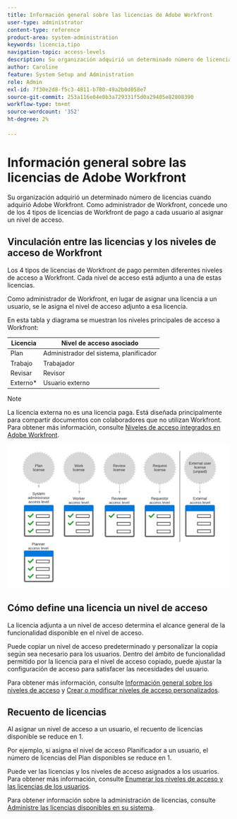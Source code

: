 ```yaml
---
title: Información general sobre las licencias de Adobe Workfront
user-type: administrator
content-type: reference
product-area: system-administration
keywords: licencia,tipo
navigation-topic: access-levels
description: Su organización adquirió un determinado número de licencias cuando adquirió Adobe Workfront. Como administrador de Workfront, concede uno de los 4 tipos de licencias de Workfront de pago a cada usuario al asignar un nivel de acceso.
author: Caroline
feature: System Setup and Administration
role: Admin
exl-id: 7f30e2d8-f5c3-4811-b780-49a2b0d058e7
source-git-commit: 253a116e04e0b3a729331f5d0a29405e82808390
workflow-type: tm+mt
source-wordcount: '352'
ht-degree: 2%

---
```


# Información general sobre las licencias de Adobe Workfront

Su organización adquirió un determinado número de licencias cuando adquirió Adobe Workfront. Como administrador de Workfront, concede uno de los 4 tipos de licencias de Workfront de pago a cada usuario al asignar un nivel de acceso.

## Vinculación entre las licencias y los niveles de acceso de Workfront

Los 4 tipos de licencias de Workfront de pago permiten diferentes niveles de acceso a Workfront. Cada nivel de acceso está adjunto a una de estas licencias.

Como administrador de Workfront, en lugar de asignar una licencia a un usuario, se le asigna el nivel de acceso adjunto a esa licencia.

En esta tabla y diagrama se muestran los niveles principales de acceso a Workfront:

| Licencia | Nivel de acceso asociado |
|--- |--- |
| Plan | Administrador del sistema, planificador |
| Trabajo | Trabajador |
| Revisar | Revisor |
| Externo* | Usuario externo |

>[!NOTE]
>
>La licencia externa no es una licencia paga. Está diseñada principalmente para compartir documentos con colaboradores que no utilizan Workfront. Para obtener más información, consulte [Niveles de acceso integrados en Adobe Workfront](default-access-levels-in-workfront.md).

![](assets/licenses-and-access-levels.png)

## Cómo define una licencia un nivel de acceso

La licencia adjunta a un nivel de acceso determina el alcance general de la funcionalidad disponible en el nivel de acceso.

Puede copiar un nivel de acceso predeterminado y personalizar la copia según sea necesario para los usuarios. Dentro del ámbito de funcionalidad permitido por la licencia para el nivel de acceso copiado, puede ajustar la configuración de acceso para satisfacer las necesidades del usuario.

Para obtener más información, consulte [Información general sobre los niveles de acceso](../../../administration-and-setup/add-users/access-levels-and-object-permissions/access-levels-overview.md) y [Crear o modificar niveles de acceso personalizados](../../../administration-and-setup/add-users/configure-and-grant-access/create-modify-access-levels.md).

## Recuento de licencias

Al asignar un nivel de acceso a un usuario, el recuento de licencias disponible se reduce en 1.

Por ejemplo, si asigna el nivel de acceso Planificador a un usuario, el número de licencias del Plan disponibles se reduce en 1.

Puede ver las licencias y los niveles de acceso asignados a los usuarios. Para obtener más información, consulte [Enumerar los niveles de acceso y las licencias de los usuarios](../../../administration-and-setup/add-users/access-levels-and-object-permissions/list-access-levels-and-licenses-for-your-users.md).

Para obtener información sobre la administración de licencias, consulte [Administre las licencias disponibles en su sistema](../../../administration-and-setup/get-started-wf-administration/manage-available-licenses-in-your-system.md).
